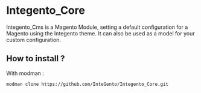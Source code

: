 # Integento_Core

Integento_Cms is a Magento Module, setting a default configuration for a Magento using the Integento theme.
It can also be used as a model for your custom configuration.

## How to install ?

With modman :

```
modman clone https://github.com/InteGento/Integento_Core.git
```
